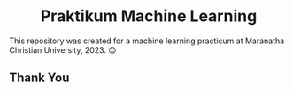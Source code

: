 <h1 align="center">Praktikum Machine Learning</h1>

This repository was created for a machine learning practicum at Maranatha Christian University, 2023. 😊

## Thank You

